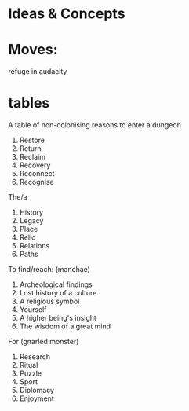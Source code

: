 # Ideas & Concepts

# Moves:

refuge in audacity

# tables

A table of non-colonising reasons to enter a dungeon

1. Restore
2. Return
3. Reclaim
4. Recovery
5. Reconnect
6. Recognise

The/a

1. History
2. Legacy
3. Place
4. Relic
5. Relations
6. Paths

To find/reach: (manchae)

1. Archeological findings
2. Lost history of a culture
3. A religious symbol
4. Yourself
5. A higher being's insight
6. The wisdom of a great mind

For (gnarled monster)

1. Research
2. Ritual
3. Puzzle
4. Sport
5. Diplomacy
6. Enjoyment